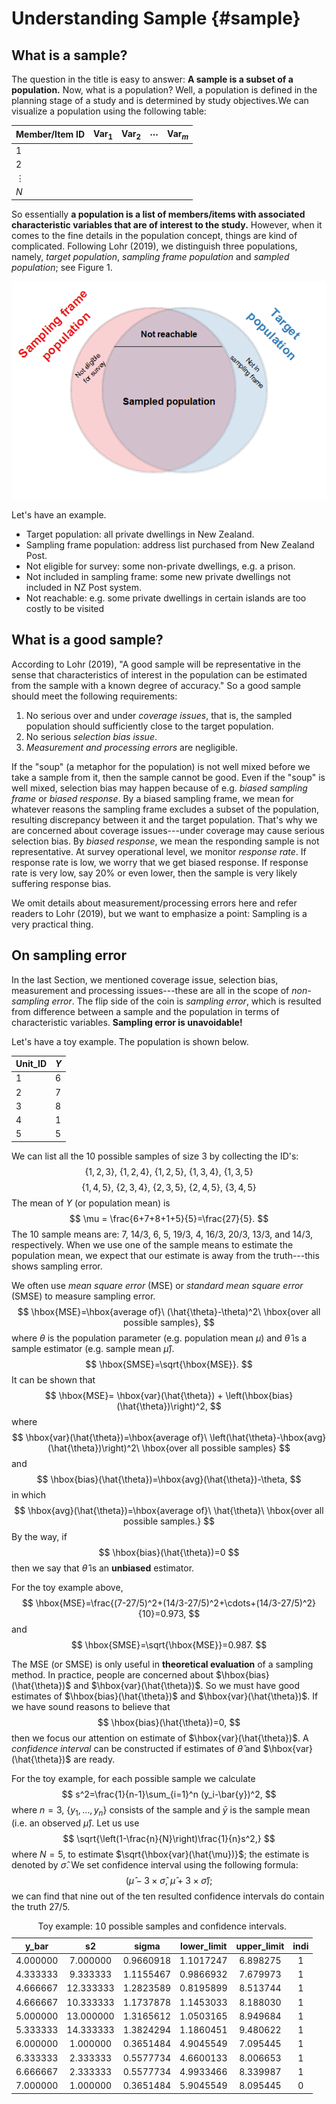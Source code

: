 # Understanding Sample {#sample}

## What is a sample?

The question in the title is easy to answer: **A sample is a subset of a population.** Now, what is a population? Well, a population is defined in the planning stage of a study and is determined by study objectives.We can visualize a population using the following table:

Member/Item ID | Var$_1$ | Var$_2$ | $\cdots$ | Var$_m$
:---------|:-------|:-------|:----------|:-------
 1        |        |        |           |
 2        |        |        |           |
 $\vdots$ |        |        |           |
 $N$      |        |        |           |

So essentially **a population is a list of members/items with associated characteristic variables that are of interest to the study.** However, when it comes to the fine details in the population concept, things are kind of complicated. Following Lohr (2019), we distinguish three populations, namely, *target population*, *sampling frame population* and *sampled population*; see Figure 1.

![Figure 1: Three-population diagram. (Created by using R with some code borrowed from Peter Ellis, http://freerangestats.info/blog/2015/08/30/starting-in-datascience)](./figs/population_diagram.png) 

Let's have an example.

- Target population: all private dwellings in New Zealand.
- Sampling frame population: address list purchased from New Zealand Post.
- Not eligible for survey: some non-private dwellings, e.g. a prison.
- Not included in sampling frame: some new private dwellings not included in NZ Post system.
- Not reachable: e.g. some private dwellings in certain islands are too costly to be visited


## What is a good sample?

According to Lohr (2019), "A good sample will be representative in the sense that characteristics of interest in the population can be estimated from the sample with a known degree of accuracy." So a good sample should meet the following requirements:

1. No serious over and under *coverage issues*, that is, the sampled population should sufficiently close to the target population.
1. No serious *selection bias issue*.
1. *Measurement and processing errors* are negligible. 

If the "soup" (a metaphor for the population) is not well mixed before we take a sample from it, then the sample cannot be good. Even if the "soup" is well mixed, selection bias may happen because of e.g. *biased sampling frame* or *biased response*. By a biased sampling frame, we mean for whatever reasons the sampling frame excludes a subset of the population, resulting discrepancy between it and the target population. That's why we are concerned about coverage issues---under coverage may cause serious selection bias. By *biased response*, we mean the responding sample is not representative. At survey operational level, we monitor *response rate*. If response rate is low, we worry that we get biased response. If response rate is very low, say 20% or even lower, then the sample is very likely suffering response bias.

We omit details about measurement/processing errors here and refer readers to Lohr (2019), but we want to emphasize a point: Sampling is a very practical thing.


## On sampling error

In the last Section, we mentioned coverage issue, selection bias, measurement and processing issues---these are all in the scope of *non-sampling error*. The flip side of the coin is *sampling error*, which is resulted from difference between a sample and the population in terms of characteristic variables. **Sampling error is unavoidable!** 

Let's have a toy example. The population is shown below.

Unit_ID | $Y$
:-------| :------
  1| 6
  2| 7
  3| 8
  4| 1
  5| 5
  
We can list all the 10 possible samples of size 3 by collecting the ID's:
$$
\{1, 2, 3\}, \ \{1, 2, 4\}, \ \{1, 2, 5\}, \ \{1, 3, 4\}, \ \{1, 3, 5\}
$$
$$
\{1, 4, 5\}, \ \{2, 3, 4\}, \ \{2, 3, 5\}, \ \{2, 4, 5\}, \ \{3, 4, 5\}
$$
The mean of $Y$ (or population mean) is
$$
\mu = \frac{6+7+8+1+5}{5}=\frac{27}{5}.
$$
The 10 sample means are: 7, 14/3, 6, 5, 19/3, 4, 16/3, 20/3, 13/3, and 14/3, respectively. When we use one of the sample means to estimate the population mean, we expect that our estimate is away from the truth---this shows sampling error. 

We often use *mean square error* (MSE) or *standard mean square error* (SMSE) to measure sampling error.
$$
\hbox{MSE}=\hbox{average of}\ (\hat{\theta}-\theta)^2\ \hbox{over all possible samples},
$$
where $\theta$ is the population parameter (e.g. population mean $\mu$) and $\hat{\theta}$ is a sample estimator (e.g. sample mean $\hat{\mu}$).
$$
\hbox{SMSE}=\sqrt{\hbox{MSE}}.
$$
It can be shown that 
$$
\hbox{MSE}= \hbox{var}(\hat{\theta}) + \left(\hbox{bias}(\hat{\theta})\right)^2,
$$
where 
$$
\hbox{var}(\hat{\theta})=\hbox{average of}\ \left(\hat{\theta}-\hbox{avg}(\hat{\theta})\right)^2\ \hbox{over all possible samples}
$$
and
$$
\hbox{bias}(\hat{\theta})=\hbox{avg}(\hat{\theta})-\theta,
$$
in which 
$$
\hbox{avg}(\hat{\theta})=\hbox{average of}\ \hat{\theta}\ \hbox{over all possible samples.}
$$
By the way, if
$$
\hbox{bias}(\hat{\theta})=0
$$
then we say that $\hat{\theta}$ is an **unbiased** estimator.

For the toy example above, 
$$
\hbox{MSE}=\frac{(7-27/5)^2+(14/3-27/5)^2+\cdots+(14/3-27/5)^2}{10}=0.973,
$$
and 
$$
\hbox{SMSE}=\sqrt{\hbox{MSE}}=0.987.
$$

The MSE (or SMSE) is only useful in **theoretical evaluation** of a sampling method. In practice, people are concerned about $\hbox{bias}(\hat{\theta})$ and $\hbox{var}(\hat{\theta})$. So we must have good estimates of $\hbox{bias}(\hat{\theta})$ and $\hbox{var}(\hat{\theta})$. If we have sound reasons to believe that 
$$
\hbox{bias}(\hat{\theta})=0,
$$
then we focus our attention on estimate of $\hbox{var}(\hat{\theta})$. A *confidence interval* can be constructed if estimates of $\hat{\theta}$ and $\hbox{var}(\hat{\theta})$ are ready.

For the toy example, for each possible sample we calculate
$$
s^2=\frac{1}{n-1}\sum_{i=1}^n (y_i-\bar{y})^2,
$$
where $n=3$, $\{y_1, \ldots, y_n\}$ consists of the sample and $\bar{y}$ is the sample mean (i.e. an observed $\hat{\mu}$).
Let us use 
$$
\sqrt{\left(1-\frac{n}{N}\right)\frac{1}{n}s^2,}
$$
where $N=5$, to estimate $\sqrt{\hbox{var}(\hat{\mu})}$; the estimate is denoted by $\hat{\sigma}$. We set confidence interval using the following formula:
$$
(\hat{\mu} - 3\times \hat{\sigma},\  \hat{\mu} + 3\times \hat{\sigma});
$$
we can find that nine out of the ten resulted confidence intervals do contain the truth $27/5$. 



<table class="table" style="margin-left: auto; margin-right: auto;">
<caption>Toy example: 10 possible samples and confidence intervals.</caption>
 <thead>
  <tr>
   <th style="text-align:center;"> y_bar </th>
   <th style="text-align:center;"> s2 </th>
   <th style="text-align:center;"> sigma </th>
   <th style="text-align:center;"> lower_limit </th>
   <th style="text-align:center;"> upper_limit </th>
   <th style="text-align:center;"> indi </th>
  </tr>
 </thead>
<tbody>
  <tr>
   <td style="text-align:center;"> 4.000000 </td>
   <td style="text-align:center;"> 7.000000 </td>
   <td style="text-align:center;"> 0.9660918 </td>
   <td style="text-align:center;"> 1.1017247 </td>
   <td style="text-align:center;"> 6.898275 </td>
   <td style="text-align:center;"> 1 </td>
  </tr>
  <tr>
   <td style="text-align:center;"> 4.333333 </td>
   <td style="text-align:center;"> 9.333333 </td>
   <td style="text-align:center;"> 1.1155467 </td>
   <td style="text-align:center;"> 0.9866932 </td>
   <td style="text-align:center;"> 7.679973 </td>
   <td style="text-align:center;"> 1 </td>
  </tr>
  <tr>
   <td style="text-align:center;"> 4.666667 </td>
   <td style="text-align:center;"> 12.333333 </td>
   <td style="text-align:center;"> 1.2823589 </td>
   <td style="text-align:center;"> 0.8195899 </td>
   <td style="text-align:center;"> 8.513744 </td>
   <td style="text-align:center;"> 1 </td>
  </tr>
  <tr>
   <td style="text-align:center;"> 4.666667 </td>
   <td style="text-align:center;"> 10.333333 </td>
   <td style="text-align:center;"> 1.1737878 </td>
   <td style="text-align:center;"> 1.1453033 </td>
   <td style="text-align:center;"> 8.188030 </td>
   <td style="text-align:center;"> 1 </td>
  </tr>
  <tr>
   <td style="text-align:center;"> 5.000000 </td>
   <td style="text-align:center;"> 13.000000 </td>
   <td style="text-align:center;"> 1.3165612 </td>
   <td style="text-align:center;"> 1.0503165 </td>
   <td style="text-align:center;"> 8.949684 </td>
   <td style="text-align:center;"> 1 </td>
  </tr>
  <tr>
   <td style="text-align:center;"> 5.333333 </td>
   <td style="text-align:center;"> 14.333333 </td>
   <td style="text-align:center;"> 1.3824294 </td>
   <td style="text-align:center;"> 1.1860451 </td>
   <td style="text-align:center;"> 9.480622 </td>
   <td style="text-align:center;"> 1 </td>
  </tr>
  <tr>
   <td style="text-align:center;"> 6.000000 </td>
   <td style="text-align:center;"> 1.000000 </td>
   <td style="text-align:center;"> 0.3651484 </td>
   <td style="text-align:center;"> 4.9045549 </td>
   <td style="text-align:center;"> 7.095445 </td>
   <td style="text-align:center;"> 1 </td>
  </tr>
  <tr>
   <td style="text-align:center;"> 6.333333 </td>
   <td style="text-align:center;"> 2.333333 </td>
   <td style="text-align:center;"> 0.5577734 </td>
   <td style="text-align:center;"> 4.6600133 </td>
   <td style="text-align:center;"> 8.006653 </td>
   <td style="text-align:center;"> 1 </td>
  </tr>
  <tr>
   <td style="text-align:center;"> 6.666667 </td>
   <td style="text-align:center;"> 2.333333 </td>
   <td style="text-align:center;"> 0.5577734 </td>
   <td style="text-align:center;"> 4.9933466 </td>
   <td style="text-align:center;"> 8.339987 </td>
   <td style="text-align:center;"> 1 </td>
  </tr>
  <tr>
   <td style="text-align:center;"> 7.000000 </td>
   <td style="text-align:center;"> 1.000000 </td>
   <td style="text-align:center;"> 0.3651484 </td>
   <td style="text-align:center;"> 5.9045549 </td>
   <td style="text-align:center;"> 8.095445 </td>
   <td style="text-align:center;"> 0 </td>
  </tr>
</tbody>
</table>

